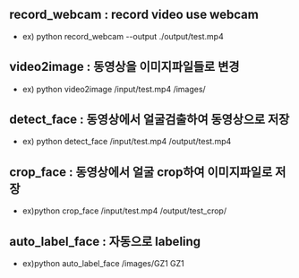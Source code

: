 ## record_webcam : record video use webcam
- ex) python record_webcam --output ./output/test.mp4

## video2image : 동영상을 이미지파일들로 변경
- ex) python video2image /input/test.mp4 /images/

## detect_face : 동영상에서 얼굴검출하여 동영상으로 저장
- ex) python detect_face /input/test.mp4 /output/test.mp4

## crop_face : 동영상에서 얼굴 crop하여 이미지파일로 저장
- ex)python crop_face /input/test.mp4 /output/test_crop/

## auto_label_face : 자동으로 labeling
- ex)python auto_label_face /images/GZ1 GZ1
